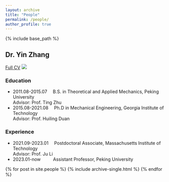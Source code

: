```yaml
---
layout: archive
title: "People"
permalink: /people/
author_profile: true
---
```


{% include base_path %}

## Dr. Yin Zhang
<a href="/cv/">Full CV</a>
<img src='/images/profile2.jpg'>

### Education
* 2011.08-2015.07 &emsp;B.S. in Theoretical and Applied Mechanics, Peking University <br>Advisor: Prof. Ting Zhu
* 2015.08-2021.08 &emsp;Ph.D in Mechanical Engineering, Georgia Institute of Technology <br>Advisor: Prof. Huiling Duan

### Experience
* 2021.09-2023.01 &emsp;Postdoctoral Associate, Massachusetts Institute of Technology <br>Advisor: Prof. Ju Li
* 2023.01-now &emsp;&emsp;&ensp;Assistant Professor, Peking University

{% for post in site.people %}
  {% include archive-single.html %}
{% endfor %}

